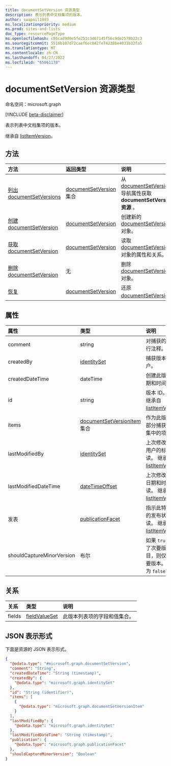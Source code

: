 ```yaml
---
title: documentSetVersion 资源类型
description: 表示列表中文档集项的版本。
author: swapnil1993
ms.localizationpriority: medium
ms.prod: sites-and-lists
doc_type: resourcePageType
ms.openlocfilehash: c86cad9d0e5fe251c3d67145f56c9de2578b22c3
ms.sourcegitcommit: 5516b107d72caef6ec042fe74228be4031b32fa5
ms.translationtype: MT
ms.contentlocale: zh-CN
ms.lasthandoff: 04/27/2022
ms.locfileid: "65061178"
---
```

# <a name="documentsetversion-resource-type"></a>documentSetVersion 资源类型

命名空间：microsoft.graph

[!INCLUDE [beta-disclaimer](../../includes/beta-disclaimer.md)]

表示列表中文档集项的版本。

继承自 [listItemVersion](../resources/listitemversion.md)。

## <a name="methods"></a>方法
|方法|返回类型|说明|
|:---|:---|:---|
|[列出 documentSetVersions](../api/listitem-list-documentsetversions.md)|[documentSetVersion](../resources/documentsetversion.md) 集合|从 [documentSetVersions](../resources/documentsetversion.md) 导航属性获取 **documentSetVersion 资源** 。|
|[创建 documentSetVersion](../api/listitem-post-documentsetversions.md)|[documentSetVersion](../resources/documentsetversion.md)|创建新的 [documentSetVersion](../resources/documentsetversion.md) 对象。|
|[获取 documentSetVersion](../api/documentsetversion-get.md)|[documentSetVersion](../resources/documentsetversion.md)|读取 [documentSetVersion](../resources/documentsetversion.md) 对象的属性和关系。|
|[删除 documentSetVersion](../api/documentsetversion-delete.md)|无|删除 [documentSetVersion](../resources/documentsetversion.md) 对象。|
|[恢复](../api/documentsetversion-restore.md)|[documentSetVersion](../resources/documentsetversion.md)|还原 [documentSetVersion](../resources/documentsetversion.md)。|


## <a name="properties"></a>属性
|属性|类型|说明|
|:---|:---|:---|
| comment | string | 对捕获的版本进行注释。|
| createdBy   | [identitySet](../resources/identityset.md) | 捕获版本的用户。|
| createdDateTime     | dateTime | 创建此版本的日期和时间。|
| id                  | string                                               | 版本 ID。 只读。 继承自 [listItemVersion](../resources/listitemversion.md)。|
| items     | [documentSetVersionItem](../resources/documentsetversionitem.md) 集合 | 作为此版本的一部分捕获的文档集中的项。|
| lastModifiedBy       | [identitySet](../resources/identityset.md)           | 上次修改版本的用户的标识。 只读。 继承自 [listItemVersion](../resources/listitemversion.md)。|
| lastModifiedDateTime | [dateTimeOffset](../resources/timestamp.md)          | 上次修改版本的日期和时间。 只读。 继承自 [listItemVersion](../resources/listitemversion.md)。     |
| 发表            | [publicationFacet](../resources/publicationfacet.md) | 指示此特定版本的发布状态。 只读。 继承自 [listItemVersion](../resources/listitemversion.md)。| 
| shouldCaptureMinorVersion | 布尔  | 如果 `true`还捕获了次要版本的项目，则仅捕获主要版本。 默认值为 `false`。|

## <a name="relationships"></a>关系
|关系|类型|说明|
|:---|:---|:---|
| fields        | [fieldValueSet](../resources/fieldvalueset.md) | 此版本列表项的字段和值集合。 |

## <a name="json-representation"></a>JSON 表示形式
下面是资源的 JSON 表示形式。
<!-- {
  "blockType": "resource",
  "keyProperty": "id",
  "@odata.type": "microsoft.graph.documentSetVersion",
  "baseType": "microsoft.graph.listItemVersion",
  "openType": false
}
-->
``` json
{
  "@odata.type": "#microsoft.graph.documentSetVersion",
  "comment": "String",
  "createdDateTime": "String (timestamp)",
  "createdBy": {
    "@odata.type": "microsoft.graph.identitySet"
  },
  "id": "String (identifier)",
  "items": [
    {
      "@odata.type": "microsoft.graph.documentSetVersionItem"
    }
  ],
  "lastModifiedBy": {
    "@odata.type": "microsoft.graph.identitySet"
  },
  "lastModifiedDateTime": "String (timestamp)",
  "publication": {
    "@odata.type": "microsoft.graph.publicationFacet"
  },
  "shouldCaptureMinorVersion": "Boolean"
}
```

